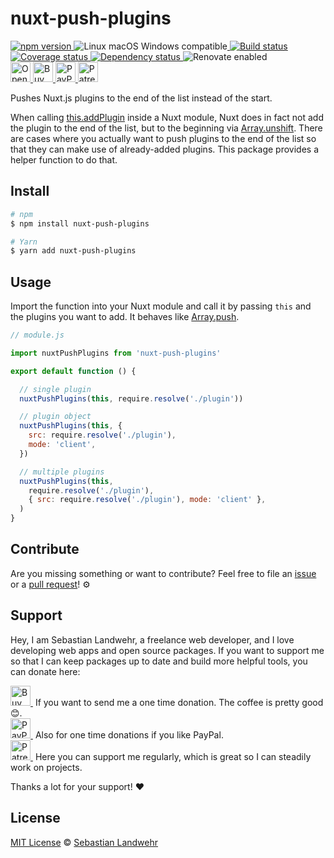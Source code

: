 <!-- TITLE/ -->
# nuxt-push-plugins
<!-- /TITLE -->

<!-- BADGES/ -->
  <p>
    <a href="https://npmjs.org/package/nuxt-push-plugins">
      <img
        src="https://img.shields.io/npm/v/nuxt-push-plugins.svg"
        alt="npm version"
      >
    </a><img src="https://img.shields.io/badge/os-linux%20%7C%C2%A0macos%20%7C%C2%A0windows-blue" alt="Linux macOS Windows compatible"><a href="https://github.com/dword-design/nuxt-push-plugins/actions">
      <img
        src="https://github.com/dword-design/nuxt-push-plugins/workflows/build/badge.svg"
        alt="Build status"
      >
    </a><a href="https://codecov.io/gh/dword-design/nuxt-push-plugins">
      <img
        src="https://codecov.io/gh/dword-design/nuxt-push-plugins/branch/master/graph/badge.svg"
        alt="Coverage status"
      >
    </a><a href="https://david-dm.org/dword-design/nuxt-push-plugins">
      <img src="https://img.shields.io/david/dword-design/nuxt-push-plugins" alt="Dependency status">
    </a><img src="https://img.shields.io/badge/renovate-enabled-brightgreen" alt="Renovate enabled"><br/><a href="https://gitpod.io/#https://github.com/dword-design/nuxt-push-plugins">
      <img
        src="https://gitpod.io/button/open-in-gitpod.svg"
        alt="Open in Gitpod"
        height="32"
      >
    </a><a href="https://www.buymeacoffee.com/dword">
      <img
        src="https://www.buymeacoffee.com/assets/img/guidelines/download-assets-sm-2.svg"
        alt="Buy Me a Coffee"
        height="32"
      >
    </a><a href="https://paypal.me/SebastianLandwehr">
      <img
        src="https://dword-design.de/images/paypal.svg"
        alt="PayPal"
        height="32"
      >
    </a><a href="https://www.patreon.com/dworddesign">
      <img
        src="https://dword-design.de/images/patreon.svg"
        alt="Patreon"
        height="32"
      >
    </a>
</p>
<!-- /BADGES -->

<!-- DESCRIPTION/ -->
Pushes Nuxt.js plugins to the end of the list instead of the start.
<!-- /DESCRIPTION -->

When calling [this.addPlugin](https://nuxtjs.org/docs/2.x/internals-glossary/internals-module-container#addplugin-template) inside a Nuxt module, Nuxt does in fact not add the plugin to the end of the list, but to the beginning via [Array.unshift](https://www.w3schools.com/jsref/jsref_unshift.asp). There are cases where you actually want to push plugins to the end of the list so that they can make use of already-added plugins. This package provides a helper function to do that.

<!-- INSTALL/ -->
## Install

```bash
# npm
$ npm install nuxt-push-plugins

# Yarn
$ yarn add nuxt-push-plugins
```
<!-- /INSTALL -->

## Usage

Import the function into your Nuxt module and call it by passing `this` and the plugins you want to add. It behaves like [Array.push](https://www.w3schools.com/jsref/jsref_push.asp).

```js
// module.js

import nuxtPushPlugins from 'nuxt-push-plugins'

export default function () {

  // single plugin
  nuxtPushPlugins(this, require.resolve('./plugin'))

  // plugin object
  nuxtPushPlugins(this, {
    src: require.resolve('./plugin'),
    mode: 'client',
  })

  // multiple plugins
  nuxtPushPlugins(this,
    require.resolve('./plugin'),
    { src: require.resolve('./plugin'), mode: 'client' },
  )
}
```

<!-- LICENSE/ -->
## Contribute

Are you missing something or want to contribute? Feel free to file an [issue](https://github.com/dword-design/nuxt-push-plugins/issues) or a [pull request](https://github.com/dword-design/nuxt-push-plugins/pulls)! ⚙️

## Support

Hey, I am Sebastian Landwehr, a freelance web developer, and I love developing web apps and open source packages. If you want to support me so that I can keep packages up to date and build more helpful tools, you can donate here:

<p>
  <a href="https://www.buymeacoffee.com/dword">
    <img
      src="https://www.buymeacoffee.com/assets/img/guidelines/download-assets-sm-2.svg"
      alt="Buy Me a Coffee"
      height="32"
    >
  </a>&nbsp;If you want to send me a one time donation. The coffee is pretty good 😊.<br/>
  <a href="https://paypal.me/SebastianLandwehr">
    <img
      src="https://dword-design.de/images/paypal.svg"
      alt="PayPal"
      height="32"
    >
  </a>&nbsp;Also for one time donations if you like PayPal.<br/>
  <a href="https://www.patreon.com/dworddesign">
    <img
      src="https://dword-design.de/images/patreon.svg"
      alt="Patreon"
      height="32"
    >
  </a>&nbsp;Here you can support me regularly, which is great so I can steadily work on projects.
</p>

Thanks a lot for your support! ❤️

## License

[MIT License](https://opensource.org/licenses/MIT) © [Sebastian Landwehr](https://dword-design.de)
<!-- /LICENSE -->
